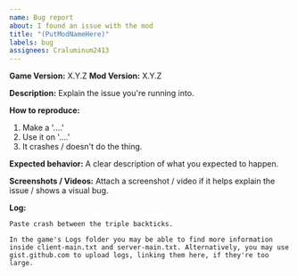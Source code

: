 ```yaml
---
name: Bug report
about: I found an issue with the mod
title: "(PutModNameHere)"
labels: bug
assignees: Craluminum2413
---
```


**Game Version:** X.Y.Z
**Mod Version:** X.Y.Z

**Description:**
Explain the issue you're running into.

**How to reproduce:**
1. Make a '....'
2. Use it on '....'
3. It crashes / doesn't do the thing.

**Expected behavior:**
A clear description of what you expected to happen.

**Screenshots / Videos:**
Attach a screenshot / video if it helps explain the issue / shows a visual bug.

**Log:**
```
Paste crash between the triple backticks.

In the game's Logs folder you may be able to find more information
inside client-main.txt and server-main.txt. Alternatively, you may use
gist.github.com to upload logs, linking them here, if they're too large.
```
